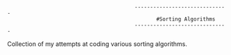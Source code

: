 

                                             ------------------------------
                                                    #Sorting Algorithms
                                             ------------------------------

Collection of my attempts at coding various sorting algorithms.
